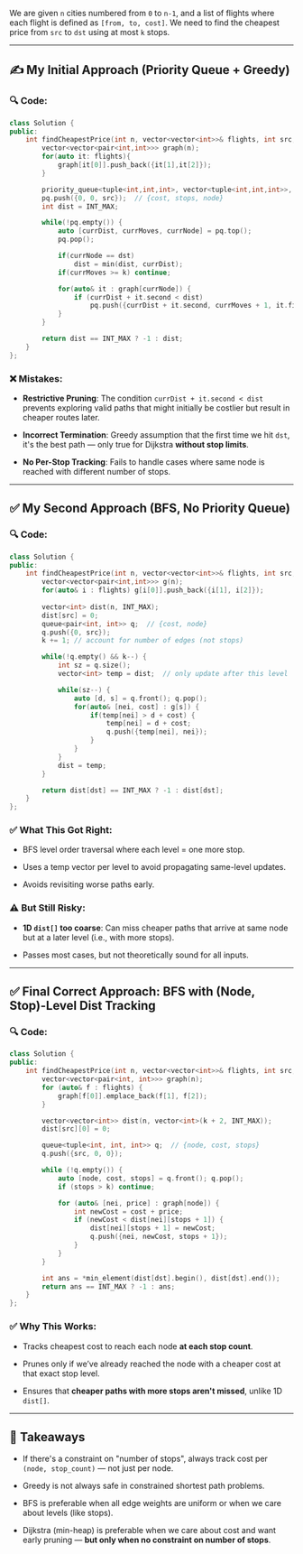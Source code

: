 We are given `n` cities numbered from `0` to `n-1`, and a list of flights where each flight is defined as `[from, to, cost]`. We need to find the cheapest price from `src` to `dst` using at most `k` stops.

---

## ✍️ My Initial Approach (Priority Queue + Greedy)

### 🔍 Code:

```cpp
class Solution {
public:
    int findCheapestPrice(int n, vector<vector<int>>& flights, int src, int dst, int k) {
        vector<vector<pair<int,int>>> graph(n);
        for(auto it: flights){
            graph[it[0]].push_back({it[1],it[2]});
        }

        priority_queue<tuple<int,int,int>, vector<tuple<int,int,int>>, greater<>> pq;
        pq.push({0, 0, src});  // {cost, stops, node}
        int dist = INT_MAX;

        while(!pq.empty()) {
            auto [currDist, currMoves, currNode] = pq.top();
            pq.pop();

            if(currNode == dst)
                dist = min(dist, currDist);
            if(currMoves >= k) continue;

            for(auto& it : graph[currNode]) {
                if (currDist + it.second < dist)
                    pq.push({currDist + it.second, currMoves + 1, it.first});
            }
        }

        return dist == INT_MAX ? -1 : dist;
    }
};

```
### ❌ Mistakes:

- **Restrictive Pruning**: The condition `currDist + it.second < dist` prevents exploring valid paths that might initially be costlier but result in cheaper routes later.
    
- **Incorrect Termination**: Greedy assumption that the first time we hit `dst`, it's the best path — only true for Dijkstra **without stop limits**.
    
- **No Per-Stop Tracking**: Fails to handle cases where same node is reached with different number of stops.
    

---

## ✅ My Second Approach (BFS, No Priority Queue)

### 🔍 Code:

```cpp
class Solution {
public:
    int findCheapestPrice(int n, vector<vector<int>>& flights, int src, int dst, int k) {
        vector<vector<pair<int,int>>> g(n);
        for(auto& i : flights) g[i[0]].push_back({i[1], i[2]});
        
        vector<int> dist(n, INT_MAX);
        dist[src] = 0;
        queue<pair<int, int>> q;  // {cost, node}
        q.push({0, src});
        k += 1; // account for number of edges (not stops)

        while(!q.empty() && k--) {
            int sz = q.size();
            vector<int> temp = dist;  // only update after this level

            while(sz--) {
                auto [d, s] = q.front(); q.pop();
                for(auto& [nei, cost] : g[s]) {
                    if(temp[nei] > d + cost) {
                        temp[nei] = d + cost;
                        q.push({temp[nei], nei});
                    }
                }
            }
            dist = temp;
        }

        return dist[dst] == INT_MAX ? -1 : dist[dst];
    }
};

```
### ✅ What This Got Right:

- BFS level order traversal where each level = one more stop.
    
- Uses a temp vector per level to avoid propagating same-level updates.
    
- Avoids revisiting worse paths early.
    

### ⚠️ But Still Risky:

- **1D `dist[]` too coarse**: Can miss cheaper paths that arrive at same node but at a later level (i.e., with more stops).
    
- Passes most cases, but not theoretically sound for all inputs.
    

---

## ✅ Final Correct Approach: BFS with (Node, Stop)-Level Dist Tracking

### 🔍 Code:

```cpp
class Solution {
public:
    int findCheapestPrice(int n, vector<vector<int>>& flights, int src, int dst, int k) {
        vector<vector<pair<int, int>>> graph(n);
        for (auto& f : flights) {
            graph[f[0]].emplace_back(f[1], f[2]);
        }

        vector<vector<int>> dist(n, vector<int>(k + 2, INT_MAX));
        dist[src][0] = 0;

        queue<tuple<int, int, int>> q;  // {node, cost, stops}
        q.push({src, 0, 0});

        while (!q.empty()) {
            auto [node, cost, stops] = q.front(); q.pop();
            if (stops > k) continue;

            for (auto& [nei, price] : graph[node]) {
                int newCost = cost + price;
                if (newCost < dist[nei][stops + 1]) {
                    dist[nei][stops + 1] = newCost;
                    q.push({nei, newCost, stops + 1});
                }
            }
        }

        int ans = *min_element(dist[dst].begin(), dist[dst].end());
        return ans == INT_MAX ? -1 : ans;
    }
};

```
### ✅ Why This Works:

- Tracks cheapest cost to reach each node **at each stop count**.
    
- Prunes only if we’ve already reached the node with a cheaper cost at that exact stop level.
    
- Ensures that **cheaper paths with more stops aren't missed**, unlike 1D `dist[]`.
    

---

## 🧠 Takeaways

- If there's a constraint on "number of stops", always track cost per `(node, stop_count)` — not just per node.
    
- Greedy is not always safe in constrained shortest path problems.
    
- BFS is preferable when all edge weights are uniform or when we care about levels (like stops).
    
- Dijkstra (min-heap) is preferable when we care about cost and want early pruning — **but only when no constraint on number of stops**.